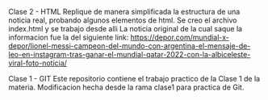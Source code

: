 Clase 2 - HTML
Replique de manera simplificada la estructura de una noticia real, probando algunos elementos de html.
Se creo el archivo index.html y se trabajo desde alli
La noticia original de la cual saque la informacion fue la del siguiente link:
https://depor.com/mundial-x-depor/lionel-messi-campeon-del-mundo-con-argentina-el-mensaje-de-leo-en-instagram-tras-ganar-el-mundial-qatar-2022-con-la-albiceleste-viral-foto-noticia/

Clase 1 - GIT
Este repositorio contiene el trabajo practico de la Clase 1 de la materia.
Modificacion hecha desde la rama clase1 para practica de Git.
